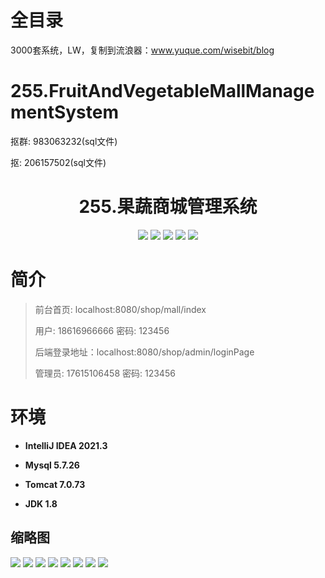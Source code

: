 # 全目录

3000套系统，LW，复制到流浪器：www.yuque.com/wisebit/blog

# 255.FruitAndVegetableMallManagementSystem

<p>抠群: 983063232(sql文件)</p>
<p>抠: 206157502(sql文件)</p>

<p><h1 align="center">255.果蔬商城管理系统</h1></p>


<p align="center">
	<img src="https://img.shields.io/badge/jdk-1.8-orange.svg"/>
    <img src="https://img.shields.io/badge/spring-5.x-lightgrey.svg"/>
    <img src="https://img.shields.io/badge/springmvc-3.x-blue.svg"/>
    <img src="https://img.shields.io/badge/jsp-3.x-blue.svg"/>
    <img src="https://img.shields.io/badge/mybatis-5.x-yellow.svg"/>
</p>

# 简介
>
> 
>
> 前台首页: localhost:8080/shop/mall/index
>
> 用户: 18616966666 密码: 123456
>
> 后端登录地址：localhost:8080/shop/admin/loginPage
>
> 管理员: 17615106458   密码: 123456
>

# 环境

- <b>IntelliJ IDEA 2021.3</b>

- <b>Mysql 5.7.26</b>

- <b>Tomcat 7.0.73</b>

- <b>JDK 1.8</b>




## 缩略图

![](https://bitwise.oss-cn-heyuan.aliyuncs.com/2024/9/10/afdd077c-701b-4b78-ba82-f6640dbde972.png)
![](https://bitwise.oss-cn-heyuan.aliyuncs.com/2024/9/10/401b8f19-94e7-448b-8e90-13b1879b66f0.png)
![](https://bitwise.oss-cn-heyuan.aliyuncs.com/2024/9/10/94059535-adaf-483f-80b4-32b81630892e.png)
![](https://bitwise.oss-cn-heyuan.aliyuncs.com/2024/9/10/b2b56317-9ad0-496e-bf8a-c39c7a97d230.png)
![](https://bitwise.oss-cn-heyuan.aliyuncs.com/2024/9/10/3824d5b3-8d88-4a8c-83b0-5353564964ec.png)
![](https://bitwise.oss-cn-heyuan.aliyuncs.com/2024/9/10/382df0dd-1a07-406d-a646-87d1e82ff6af.png)
![](https://bitwise.oss-cn-heyuan.aliyuncs.com/2024/9/10/fb4debea-79cc-4c66-93b2-d15f8eafb9a7.png)
![](https://bitwise.oss-cn-heyuan.aliyuncs.com/2024/9/10/2865c193-89cd-4f70-950b-c35aefa6c852.png)






